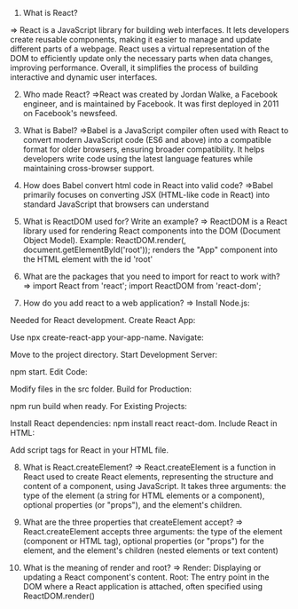 
1. What is React?

=> React is a JavaScript library for building web interfaces. It lets developers create reusable components, making it easier to manage and update different parts of a webpage. React uses a virtual representation of the DOM to efficiently update only the necessary parts when data changes, improving performance. Overall, it simplifies the process of building interactive and dynamic user interfaces.


2. Who made React?
=>React was created by Jordan Walke, a Facebook engineer, and is maintained by Facebook. It was first deployed in 2011 on Facebook's newsfeed.


3. What is Babel?
=>Babel is a JavaScript compiler often used with React to convert modern JavaScript code (ES6 and above) into a compatible format for older browsers, ensuring broader compatibility. It helps developers write code using the latest language features while maintaining cross-browser support.

4. How does Babel convert html code in React into valid code?
=>Babel primarily focuses on converting JSX (HTML-like code in React) into standard JavaScript that browsers can understand

5. What is ReactDOM used for? Write an example?
=> 
ReactDOM is a React library used for rendering React components into the DOM (Document Object Model). Example: ReactDOM.render(<App />, document.getElementById('root')); renders the "App" component into the HTML element with the id 'root'

6. What are the packages that you need to import for react to work with?
=> import React from 'react';
import ReactDOM from 'react-dom';

7. How do you add react to a web application?
=> Install Node.js:

Needed for React development.
Create React App:

Use npx create-react-app your-app-name.
Navigate:

Move to the project directory.
Start Development Server:

npm start.
Edit Code:

Modify files in the src folder.
Build for Production:

npm run build when ready.
For Existing Projects:

Install React dependencies: npm install react react-dom.
Include React in HTML:

Add script tags for React in your HTML file.


8. What is React.createElement?
=> React.createElement is a function in React used to create React elements, representing the structure and content of a component, using JavaScript. It takes three arguments: the type of the element (a string for HTML elements or a component), optional properties (or "props"), and the element's children.

9. What are the three properties that createElement accept?
=> 
React.createElement accepts three arguments: the type of the element (component or HTML tag), optional properties (or "props") for the element, and the element's children (nested elements or text content)

10. What is the meaning of render and root?
=> 
Render: Displaying or updating a React component's content.
Root: The entry point in the DOM where a React application is attached, often specified using ReactDOM.render()